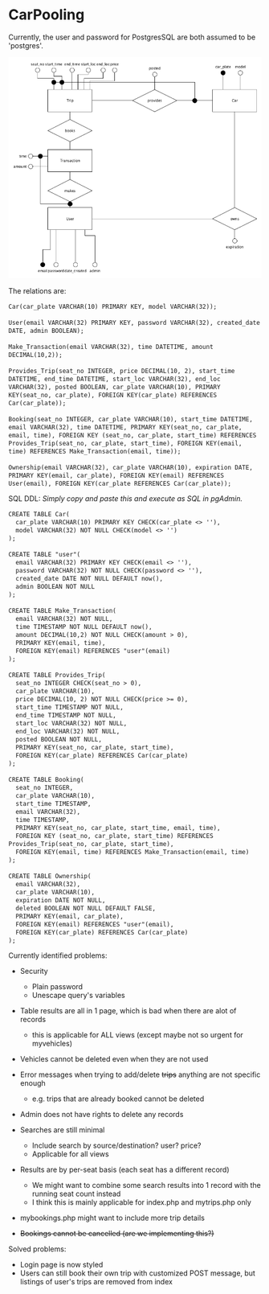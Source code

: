 # CarPooling

Currently, the user and password for PostgresSQL are both assumed to be 'postgres'.

![](er.png)

The relations are:
```
Car(car_plate VARCHAR(10) PRIMARY KEY, model VARCHAR(32));

User(email VARCHAR(32) PRIMARY KEY, password VARCHAR(32), created_date DATE, admin BOOLEAN);

Make_Transaction(email VARCHAR(32), time DATETIME, amount DECIMAL(10,2));

Provides_Trip(seat_no INTEGER, price DECIMAL(10, 2), start_time DATETIME, end_time DATETIME, start_loc VARCHAR(32), end_loc VARCHAR(32), posted BOOLEAN, car_plate VARCHAR(10), PRIMARY KEY(seat_no, car_plate), FOREIGN KEY(car_plate) REFERENCES Car(car_plate));

Booking(seat_no INTEGER, car_plate VARCHAR(10), start_time DATETIME, email VARCHAR(32), time DATETIME, PRIMARY KEY(seat_no, car_plate, email, time), FOREIGN KEY (seat_no, car_plate, start_time) REFERENCES Provides_Trip(seat_no, car_plate, start_time), FOREIGN KEY(email, time) REFERENCES Make_Transaction(email, time));

Ownership(email VARCHAR(32), car_plate VARCHAR(10), expiration DATE, PRIMARY KEY(email, car_plate), FOREIGN KEY(email) REFERENCES User(email), FOREIGN KEY(car_plate REFERENCES Car(car_plate));
```

SQL DDL:
_Simply copy and paste this and execute as SQL in pgAdmin._
```
CREATE TABLE Car(
  car_plate VARCHAR(10) PRIMARY KEY CHECK(car_plate <> ''),
  model VARCHAR(32) NOT NULL CHECK(model <> '')
);

CREATE TABLE "user"(
  email VARCHAR(32) PRIMARY KEY CHECK(email <> ''),
  password VARCHAR(32) NOT NULL CHECK(password <> ''),
  created_date DATE NOT NULL DEFAULT now(),
  admin BOOLEAN NOT NULL
);

CREATE TABLE Make_Transaction(
  email VARCHAR(32) NOT NULL,
  time TIMESTAMP NOT NULL DEFAULT now(),
  amount DECIMAL(10,2) NOT NULL CHECK(amount > 0),
  PRIMARY KEY(email, time),
  FOREIGN KEY(email) REFERENCES "user"(email)
);

CREATE TABLE Provides_Trip(
  seat_no INTEGER CHECK(seat_no > 0),
  car_plate VARCHAR(10),
  price DECIMAL(10, 2) NOT NULL CHECK(price >= 0),
  start_time TIMESTAMP NOT NULL,
  end_time TIMESTAMP NOT NULL,
  start_loc VARCHAR(32) NOT NULL,
  end_loc VARCHAR(32) NOT NULL,
  posted BOOLEAN NOT NULL,
  PRIMARY KEY(seat_no, car_plate, start_time),
  FOREIGN KEY(car_plate) REFERENCES Car(car_plate)
);

CREATE TABLE Booking(
  seat_no INTEGER,
  car_plate VARCHAR(10),
  start_time TIMESTAMP,
  email VARCHAR(32),
  time TIMESTAMP,
  PRIMARY KEY(seat_no, car_plate, start_time, email, time),
  FOREIGN KEY (seat_no, car_plate, start_time) REFERENCES Provides_Trip(seat_no, car_plate, start_time),
  FOREIGN KEY(email, time) REFERENCES Make_Transaction(email, time)
);

CREATE TABLE Ownership(
  email VARCHAR(32),
  car_plate VARCHAR(10),
  expiration DATE NOT NULL,
  deleted BOOLEAN NOT NULL DEFAULT FALSE,
  PRIMARY KEY(email, car_plate),
  FOREIGN KEY(email) REFERENCES "user"(email),
  FOREIGN KEY(car_plate) REFERENCES Car(car_plate)
);
```

Currently identified problems:
- Security
  - Plain password
  - Unescape query's variables
- Table results are all in 1 page, which is bad when there are alot of records
  - this is applicable for ALL views (except maybe not so urgent for myvehicles)
- Vehicles cannot be deleted even when they are not used
- Error messages when trying to add/delete <s>trips</s> anything are not specific enough
  - e.g. trips that are already booked cannot be deleted
- Admin does not have rights to delete any records
- Searches are still minimal
  - Include search by source/destination? user? price?
  - Applicable for all views
- Results are by per-seat basis (each seat has a different record)
  - We might want to combine some search results into 1 record with the running seat count instead
  - I think this is mainly applicable for index.php and mytrips.php only
- mybookings.php might want to include more trip details

- <s>Bookings cannot be cancelled (are we implementing this?)</s>

Solved problems:
- Login page is now styled
- Users can still book their own trip with customized POST message, but listings of user's trips are removed from index